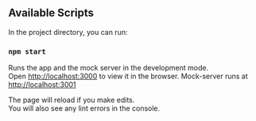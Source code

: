 ## Available Scripts

In the project directory, you can run:

### `npm start`

Runs the app and the mock server in the development mode.\
Open [http://localhost:3000](http://localhost:3000) to view it in the browser.
Mock-server runs at [http://localhost:3001](http://localhost:3001)

The page will reload if you make edits.\
You will also see any lint errors in the console.
